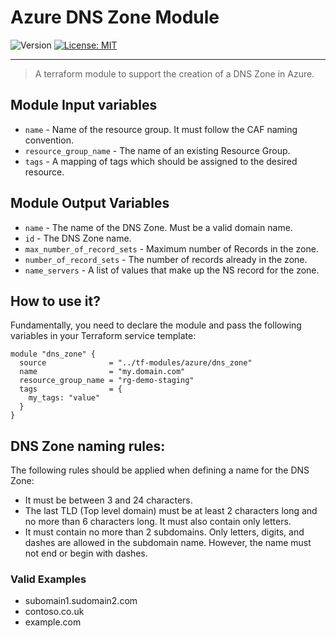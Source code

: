 # Azure DNS Zone Module

<p>
  <img alt="Version" src="https://img.shields.io/badge/version-1.0.0-blue.svg" />
  <a href="LICENSE.md" target="_blank">
    <img alt="License: MIT" src="https://img.shields.io/badge/License-MIT-blue.svg" />
  </a>
</p>

---

> A terraform module to support the creation of a DNS Zone in Azure.

## Module Input variables

- `name` - Name of the resource group. It must follow the CAF naming convention.
- `resource_group_name` - The name of an existing Resource Group.
- `tags` - A mapping of tags which should be assigned to the desired resource.

## Module Output Variables

- `name` - The name of the DNS Zone. Must be a valid domain name.
- `id` - The DNS Zone name.
- `max_number_of_record_sets` - Maximum number of Records in the zone.
- `number_of_record_sets` - The number of records already in the zone.
- `name_servers` - A list of values that make up the NS record for the zone.

## How to use it?

Fundamentally, you need to declare the module and pass the following variables in your Terraform service template:

```hcl
module "dns_zone" {
  source              = "../tf-modules/azure/dns_zone"
  name                = "my.domain.com"
  resource_group_name = "rg-demo-staging"
  tags                = {
    my_tags: "value"
  }
}
```

## DNS Zone naming rules:

The following rules should be applied when defining a name for the DNS Zone:

- It must be between 3 and 24 characters.
- The last TLD (Top level domain) must be at least 2 characters long and no more than 6 characters long. It must also contain only letters.
- It must contain no more than 2 subdomains. Only letters, digits, and dashes are allowed in the subdomain name. However, the name must not end or begin with dashes.

### Valid Examples

- subomain1.sudomain2.com
- contoso.co.uk
- example.com
